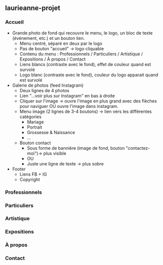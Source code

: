 ## laurieanne-projet

### Accueil
- Grande photo de fond qui recouvre le menu, le logo, un bloc de texte (événement, etc.) et un bouton lien.
  - Menu centré, séparé en deux par le logo
  - Pas de bouton "accueil" -> logo cliquable
  - Contenu du menu : Professionnels / Particuliers / Artistique / Expositions / À propos / Contact
  - Liens blancs (contraste avec le fond), effet de couleur quand est survolé
  - Logo blanc (contraste avec le fond), couleur du logo apparait quand est survolé
- Galerie de photos (feed Instagram)
  - Deux lignes de 4 photos
  - Lien "...voir plus sur Instagram" en bas à droite
  - Cliquer sur l'image -> ouvre l'image en plus grand avec des flèches pour naviguer OU ouvre l'image dans instagram.
  - Menu image (2 lignes de 3-4 boutons) -> lien vers les différentes catégories
    - Mariage
    - Portrait
    - Grossesse & Naissance
    - ...
  - Bouton contact
    - Sous forme de bannière (image de fond, bouton "contactez-moi")-> plus visible
    - OU
    - Juste une ligne de texte -> plus sobre
- Footer
  - Liens FB + IG
  - Copyright
  
### Professionnels
### Particuliers
### Artistique
### Expositions
### À propos
### Contact

